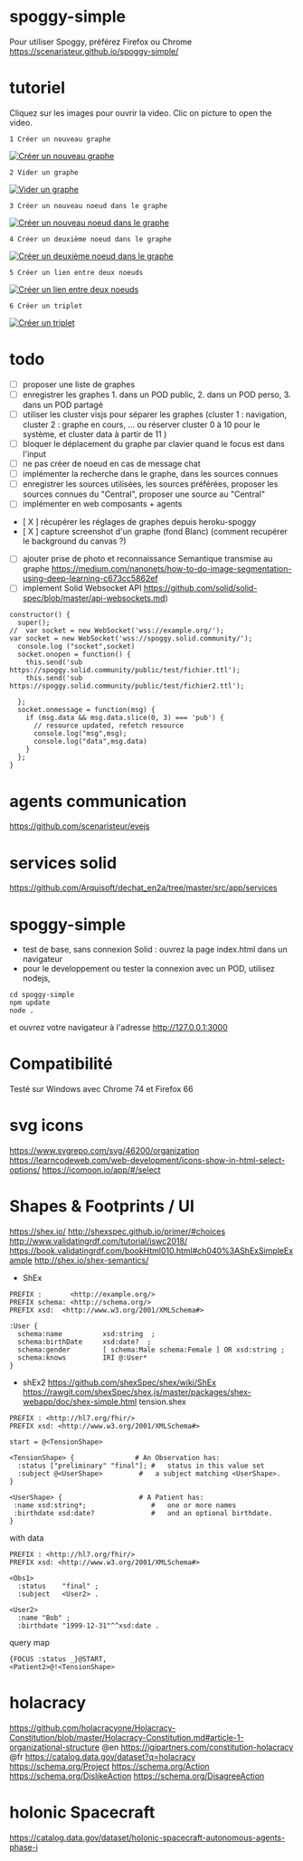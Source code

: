 # spoggy-simple
Pour utiliser Spoggy, préférez Firefox ou Chrome https://scenaristeur.github.io/spoggy-simple/

# tutoriel
Cliquez sur les images pour ouvrir la video. Clic on picture to open the video.

    1 Créer un nouveau graphe
   [![Créer un nouveau graphe](https://img.youtube.com/vi/bkedKb34USI/0.jpg)](https://www.youtube.com/watch?v=bkedKb34USI)

    2 Vider un graphe
   [![Vider un graphe](https://img.youtube.com/vi/YqatYoxz5VU/0.jpg)](https://www.youtube.com/watch?v=YqatYoxz5VU)

    3 Créer un nouveau noeud dans le graphe
   [![Créer un nouveau noeud dans le graphe](https://img.youtube.com/vi/XkI6cJPUTuk/0.jpg)](https://www.youtube.com/watch?v=XkI6cJPUTuk)

    4 Créer un deuxième noeud dans le graphe
   [![Créer un deuxième noeud dans le graphe](https://img.youtube.com/vi/AmDwlkLk7f8/0.jpg)](https://www.youtube.com/watch?v=AmDwlkLk7f8)

    5 Créer un lien entre deux noeuds
   [![Créer un lien entre deux noeuds](https://img.youtube.com/vi/ND8fK2liSdE/0.jpg)](https://www.youtube.com/watch?v=ND8fK2liSdE)


    6 Créer un triplet
   [![Créer un triplet](https://img.youtube.com/vi/tXfX8vgfdiQ/0.jpg)](https://www.youtube.com/watch?v=tXfX8vgfdiQ)

# todo
- [ ] proposer une liste de graphes
- [ ] enregistrer les graphes 1. dans un POD public, 2. dans un POD perso, 3. dans un POD partagé
- [ ] utiliser les cluster visjs pour séparer les graphes (cluster 1 : navigation, cluster 2 : graphe en cours, ... ou réserver cluster 0 à 10 pour le système, et cluster data à partir de 11 )
- [ ] bloquer le déplacement du graphe par clavier quand le focus est dans l'input
- [ ] ne pas créer de noeud en cas de message chat
- [ ] implémenter la recherche dans le graphe, dans les sources connues
- [ ] enregistrer les sources utilisées, les sources préférées, proposer les sources connues du "Central", proposer une source au "Central"
- [ ] implémenter en web composants + agents
- [ X ] récupérer les réglages de graphes depuis heroku-spoggy
- [ X ] capture screenshot d'un graphe (fond Blanc) (comment recupérer le background du canvas ?)
- [ ] ajouter prise de photo et reconnaissance Semantique transmise au graphe https://medium.com/nanonets/how-to-do-image-segmentation-using-deep-learning-c673cc5862ef
- [ ] implement Solid Websocket API https://github.com/solid/solid-spec/blob/master/api-websockets.md)
```
constructor() {
  super();
//  var socket = new WebSocket('wss://example.org/');
var socket = new WebSocket('wss://spoggy.solid.community/');
  console.log ("socket",socket)
  socket.onopen = function() {
    this.send('sub https://spoggy.solid.community/public/test/fichier.ttl');
    this.send('sub https://spoggy.solid.community/public/test/fichier2.ttl');

  };
  socket.onmessage = function(msg) {
    if (msg.data && msg.data.slice(0, 3) === 'pub') {
      // resource updated, refetch resource
      console.log("msg",msg);
      console.log("data",msg.data)
    }
  };
}
```


# agents communication
https://github.com/scenaristeur/evejs

# services solid
https://github.com/Arquisoft/dechat_en2a/tree/master/src/app/services

# spoggy-simple
- test de base, sans connexion Solid : ouvrez la page index.html dans un navigateur
- pour le developpement ou tester la connexion avec un POD, utilisez nodejs,

```git clone https://github.com/scenaristeur/spoggy-simple.git
cd spoggy-simple
npm update
node .
```
et ouvrez votre navigateur à l'adresse http://127.0.0.1:3000

# Compatibilité
Testé sur Windows avec Chrome 74 et Firefox 66

# svg icons
https://www.svgrepo.com/svg/46200/organization
https://learncodeweb.com/web-development/icons-show-in-html-select-options/
https://icomoon.io/app/#/select


# Shapes & Footprints / UI
https://shex.io/
http://shexspec.github.io/primer/#choices
http://www.validatingrdf.com/tutorial/iswc2018/
https://book.validatingrdf.com/bookHtml010.html#ch040%3AShExSimpleExample
http://shex.io/shex-semantics/

+ ShEx
```
PREFIX :       <http://example.org/>
PREFIX schema: <http://schema.org/>
PREFIX xsd:  <http://www.w3.org/2001/XMLSchema#>

:User {
  schema:name          xsd:string  ;
  schema:birthDate     xsd:date?  ;
  schema:gender        [ schema:Male schema:Female ] OR xsd:string ;
  schema:knows         IRI @:User*
}
```


+ shEx2
https://github.com/shexSpec/shex/wiki/ShEx
https://rawgit.com/shexSpec/shex.js/master/packages/shex-webapp/doc/shex-simple.html
tension.shex
```
PREFIX : <http://hl7.org/fhir/>
PREFIX xsd: <http://www.w3.org/2001/XMLSchema#>

start = @<TensionShape>

<TensionShape> {               # An Observation has:
  :status ["preliminary" "final"]; #   status in this value set
  :subject @<UserShape>         #   a subject matching <UserShape>.
}

<UserShape> {                   # A Patient has:
 :name xsd:string*;                #   one or more names
 :birthdate xsd:date?              #   and an optional birthdate.
}

```
with data
```
PREFIX : <http://hl7.org/fhir/>
PREFIX xsd: <http://www.w3.org/2001/XMLSchema#>

<Obs1>
  :status    "final" ;
  :subject   <User2> .

<User2>
  :name "Bob" ;
  :birthdate "1999-12-31"^^xsd:date .
```
query map
```
{FOCUS :status _}@START,
<Patient2>@!<TensionShape>
  ```


# holacracy
https://github.com/holacracyone/Holacracy-Constitution/blob/master/Holacracy-Constitution.md#article-1-organizational-structure @en
https://igipartners.com/constitution-holacracy @fr
https://catalog.data.gov/dataset?q=holacracy
https://schema.org/Project
https://schema.org/Action
https://schema.org/DislikeAction
https://schema.org/DisagreeAction


# holonic Spacecraft
https://catalog.data.gov/dataset/holonic-spacecraft-autonomous-agents-phase-i
